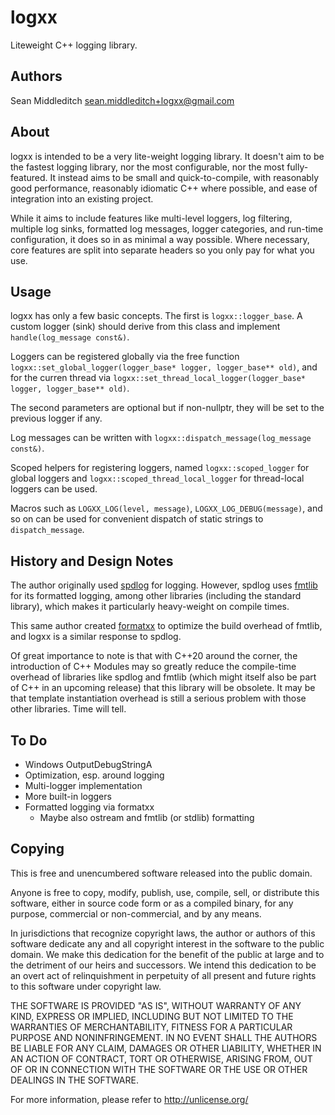 # logxx

Liteweight C++ logging library.

## Authors

Sean Middleditch <sean.middleditch+logxx@gmail.com>

## About

logxx is intended to be a very lite-weight logging library. It doesn't aim to be the fastest
logging library, nor the most configurable, nor the most fully-featured. It instead aims to be
small and quick-to-compile, with reasonably good performance, reasonably idiomatic C++ where
possible, and ease of integration into an existing project.

While it aims to include features like multi-level loggers, log filtering, multiple log sinks,
formatted log messages, logger categories, and run-time configuration, it does so in as minimal
a way possible. Where necessary, core features are split into separate headers so you only pay
for what you use.

## Usage

logxx has only a few basic concepts. The first is `logxx::logger_base`. A custom logger (sink)
should derive from this class and implement `handle(log_message const&)`.

Loggers can be registered globally via the free function
`logxx::set_global_logger(logger_base* logger, logger_base** old)`, and for the curren thread
via `logxx::set_thread_local_logger(logger_base* logger, logger_base** old)`.

The second parameters are optional but if non-nullptr, they will be set to the previous logger
if any.

Log messages can be written with `logxx::dispatch_message(log_message const&)`.

Scoped helpers for registering loggers, named `logxx::scoped_logger` for global loggers and
`logxx::scoped_thread_local_logger` for thread-local loggers can be used.

Macros such as `LOGXX_LOG(level, message)`, `LOGXX_LOG_DEBUG(message)`, and so on can be
used for convenient dispatch of static strings to `dispatch_message`.

## History and Design Notes

The author originally used [spdlog](https://github.com/gabime/spdlog) for logging. However,
spdlog uses [fmtlib](https://github.com/fmtlib/fmt) for its formatted logging, among other
libraries (including the standard library), which makes it particularly heavy-weight on
compile times.

This same author created [formatxx](https://github.com/seanmiddleditch/formatxx) to optimize
the build overhead of fmtlib, and logxx is a similar response to spdlog.

Of great importance to note is that with C++20 around the corner, the
introduction of C++ Modules may so greatly reduce the compile-time overhead
of libraries like spdlog and fmtlib (which might itself also be part of
C++ in an upcoming release) that this library will be obsolete. It may be
that template instantiation overhead is still a serious problem with those
other libraries. Time will tell.

## To Do

- Windows OutputDebugStringA
- Optimization, esp. around logging
- Multi-logger implementation
- More built-in loggers
- Formatted logging via formatxx
  - Maybe also ostream and fmtlib (or stdlib) formatting

## Copying

This is free and unencumbered software released into the public domain.

Anyone is free to copy, modify, publish, use, compile, sell, or
distribute this software, either in source code form or as a compiled
binary, for any purpose, commercial or non-commercial, and by any
means.

In jurisdictions that recognize copyright laws, the author or authors
of this software dedicate any and all copyright interest in the
software to the public domain. We make this dedication for the benefit
of the public at large and to the detriment of our heirs and
successors. We intend this dedication to be an overt act of
relinquishment in perpetuity of all present and future rights to this
software under copyright law.

THE SOFTWARE IS PROVIDED "AS IS", WITHOUT WARRANTY OF ANY KIND,
EXPRESS OR IMPLIED, INCLUDING BUT NOT LIMITED TO THE WARRANTIES OF
MERCHANTABILITY, FITNESS FOR A PARTICULAR PURPOSE AND NONINFRINGEMENT.
IN NO EVENT SHALL THE AUTHORS BE LIABLE FOR ANY CLAIM, DAMAGES OR
OTHER LIABILITY, WHETHER IN AN ACTION OF CONTRACT, TORT OR OTHERWISE,
ARISING FROM, OUT OF OR IN CONNECTION WITH THE SOFTWARE OR THE USE OR
OTHER DEALINGS IN THE SOFTWARE.

For more information, please refer to <http://unlicense.org/>
